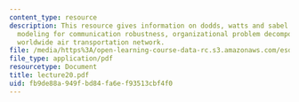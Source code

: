 ```yaml
---
content_type: resource
description: This resource gives information on dodds, watts and sabel organizational
  modeling for communication robustness, organizational problem decomposition, and
  worldwide air transportation network.
file: /media/https%3A/open-learning-course-data-rc.s3.amazonaws.com/esd-342-advanced-system-architecture-spring-2006/fb9de88a949fbd84fa6ef93513cbf4f0_lecture20.pdf
file_type: application/pdf
resourcetype: Document
title: lecture20.pdf
uid: fb9de88a-949f-bd84-fa6e-f93513cbf4f0
---
```


